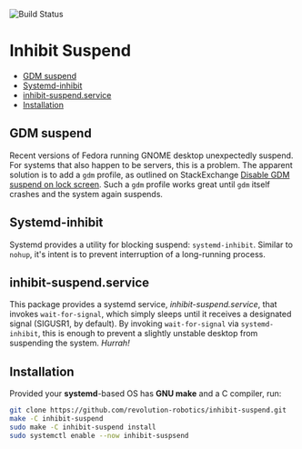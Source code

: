![Build Status](https://github.com/revolution-robotics/inhibit-suspend/actions/workflows/inhibit-suspend.yml/badge.svg)

# Inhibit Suspend

- [GDM suspend](#gdm-suspend)
- [Systemd-inhibit](#systemd-inhibit)
- [inhibit-suspend.service](#inhibit-suspendservice)
- [Installation](#installation)

## GDM suspend

Recent versions of Fedora running GNOME desktop unexpectedly suspend.
For systems that also happen to be servers, this is a problem. The
apparent solution is to add a `gdm` profile, as outlined on
StackExchange
[Disable GDM suspend on lock screen](https://unix.stackexchange.com/a/746767).
Such a `gdm` profile works great until `gdm` itself crashes
and the system again suspends.

## Systemd-inhibit

Systemd provides a utility for blocking suspend: `systemd-inhibit`.
Similar to `nohup`, it's intent is to prevent interruption of
a long-running process.

## inhibit-suspend.service

This package provides a systemd service, *inhibit-suspend.service*,
that invokes `wait-for-signal`, which simply sleeps until it receives
a designated signal (SIGUSR1, by default). By invoking
`wait-for-signal` via `systemd-inhibit`, this is enough to prevent a
slightly unstable desktop from suspending the system. *Hurrah!*

## Installation

Provided your **systemd**-based OS has **GNU make** and a C compiler, run:

```bash
git clone https://github.com/revolution-robotics/inhibit-suspend.git
make -C inhibit-suspend
sudo make -C inhibit-suspend install
sudo systemctl enable --now inhibit-suspsend
```
